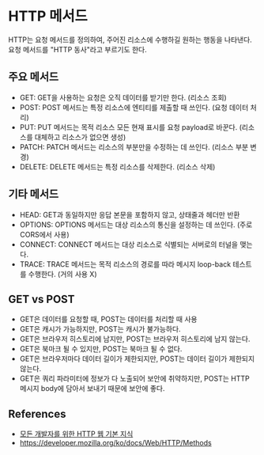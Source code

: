 # HTTP 메서드

HTTP는 요청 메서드를 정의하여, 주어진 리소스에 수행하길 원하는 행동을 나타낸다. 요청 메서드를 "HTTP 동사"라고 부르기도 한다.

## 주요 메서드

- GET: GET을 사용하는 요청은 오직 데이터를 받기만 한다. (리소스 조회)
- POST: POST 메서드는 특정 리소스에 엔티티를 제출할 때 쓰인다. (요청 데이터 처리)
- PUT: PUT 메서드는 목적 리소스 모든 현재 표시를 요청 payload로 바꾼다. (리소스를 대체하고 리소스가 없으면 생성)
- PATCH: PATCH 메서드는 리소스의 부분만을 수정하는 데 쓰인다. (리소스 부분 변경)
- DELETE: DELETE 메서드는 특정 리소스를 삭제한다. (리소스 삭제)

## 기타 메서드

- HEAD: GET과 동일하지만 응답 본문을 포함하지 않고, 상태줄과 헤더만 반환
- OPTIONS: OPTIONS 메서드는 대상 리소스의 통신을 설정하는 데 쓰인다. (주로 CORS에서 사용)
- CONNECT: CONNECT 메서드는 대상 리소스로 식별되는 서버로의 터널을 맺는다.
- TRACE: TRACE 메서드는 목적 리소스의 경로를 따라 메시지 loop-back 테스트를 수행한다. (거의 사용 X)

## GET vs POST

- GET은 데이터를 요청할 때, POST는 데이터를 처리할 때 사용
- GET은 캐시가 가능하지만, POST는 캐시가 불가능하다.
- GET은 브라우저 히스토리에 남지만, POST는 브라우저 히스토리에 남지 않는다.
- GET은 북마크 될 수 있지만, POST는 북마크 될 수 없다.
- GET은 브라우저마다 데이터 길이가 제한되지만, POST는 데이터 길이가 제한되지 않는다.
- GET은 쿼리 파라미터에 정보가 다 노출되어 보안에 취약하지만, POST는 HTTP 메시지 body에 담아서 보내기 때문에 보안에 좋다.

## References

- [모든 개발자를 위한 HTTP 웹 기본 지식](https://www.inflearn.com/course/http-%EC%9B%B9-%EB%84%A4%ED%8A%B8%EC%9B%8C%ED%81%AC#)
- https://developer.mozilla.org/ko/docs/Web/HTTP/Methods
